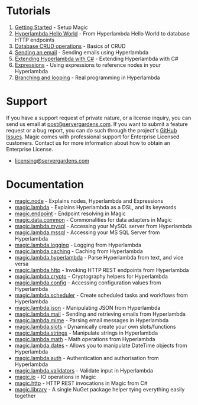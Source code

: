 
# Tutorials

1. [Getting Started](/tutorials/getting-started) - Setup Magic
2. [Hyperlambda Hello World](/tutorials/hyperlambda-hello-world) - From Hyperlambda Hello World to database HTTP endpoints
3. [Database CRUD operations](/tutorials/database-crud-operations) - Basics of CRUD
4. [Sending an email](/tutorials/send-email) - Sending emails using Hyperlambda
5. [Extending Hyperlambda with C#](/tutorials/extending-hyperlambda) - Extending Hyperlambda with C#
6. [Expressions](/tutorials/expressions) - Using expressions to reference nodes in your Hyperlambda
7. [Branching and looping](/tutorials/lambda) - Real programming in Hyperlambda

# Support

If you have a support request of private nature, or a license inquiry, you can send us
email at [post@servergardens.com](mailto:post@servergardens.com). If you want to submit a
feature request or a bug report, you can do such through the project's
[GitHub Issues](https://github.com/polterguy/magic/issues).
Magic comes with professional support for Enterprise Licensed customers. Contact us for more
information about how to obtain an Enterprise License.

* [licensing@servergardens.com](mailto:licensing@servergardens.com)

# Documentation

* [magic.node](/documentation/magic.node) - Explains nodes, Hyperlambda and Expressions
* [magic.lambda](/documentation/magic.lambda) - Explains Hyperlambda as a DSL, and its keywords
* [magic.endpoint](/documentation/magic.endpoint) - Endpoint resolving in Magic
* [magic.data.common](/documentation/magic.data.common) - Commonalities for data adapters in Magic
* [magic.lambda.mysql](/documentation/magic.lambda.mysql) - Accessing your MySQL server from Hyperlambda
* [magic.lambda.mssql](/documentation/magic.lambda.mssql) - Accessing your MS SQL Server from Hyperlambda
* [magic.lambda.logging](/documentation/magic.lambda.logging) - Logging from Hyperlambda
* [magic.lambda.caching](/documentation/magic.lambda.caching) - Caching from Hyperlambda
* [magic.lambda.hyperlambda](/documentation/magic.lambda.hyperlambda) - Parse Hyperlambda from text, and vice versa
* [magic.lambda.http](/documentation/magic.lambda.http) - Invoking HTTP REST endpoints from Hyperlambda
* [magic.lambda.crypto](/documentation/magic.lambda.crypto) - Cryptography helpers for Hyperlambda
* [magic.lambda.config](/documentation/magic.lambda.config) - Accessing configuration values from Hyperlambda
* [magic.lambda.scheduler](/documentation/magic.lambda.scheduler) - Create scheduled tasks and workflows from Hyperlambda
* [magic.lambda.json](/documentation/magic.lambda.json) - Manipulating JSON from Hyperlambda
* [magic.lambda.mail](/documentation/magic.lambda.mail) - Sending and retrieving emails from Hyperlambda
* [magic.lambda.mime](/documentation/magic.lambda.mime) - Parsing email messages in Hyperlambda
* [magic.lambda.slots](/documentation/magic.lambda.slots) - Dynamically create your own slots/functions
* [magic.lambda.strings](/documentation/magic.lambda.strings) - Manipulate strings in Hyperlambda
* [magic.lambda.math](/documentation/magic.lambda.math) - Math operations from Hyperlambda
* [magic.lambda.dates](/documentation/magic.lambda.dates) - Allows you to manipulate DateTime objects from Hyperlambda
* [magic.lambda.auth](/documentation/magic.lambda.auth) - Authentication and authorisation from Hyperlambda
* [magic.lambda.validators](/documentation/magic.lambda.validators) - Validate input in Hyperlambda
* [magic.io](/documentation/magic.io) - IO operations in Magic
* [magic.http](/documentation/magic.http) - HTTP REST invocations in Magic from C#
* [magic.library](/documentation/magic.library) - A single NuGet package helper tying everything easily together
